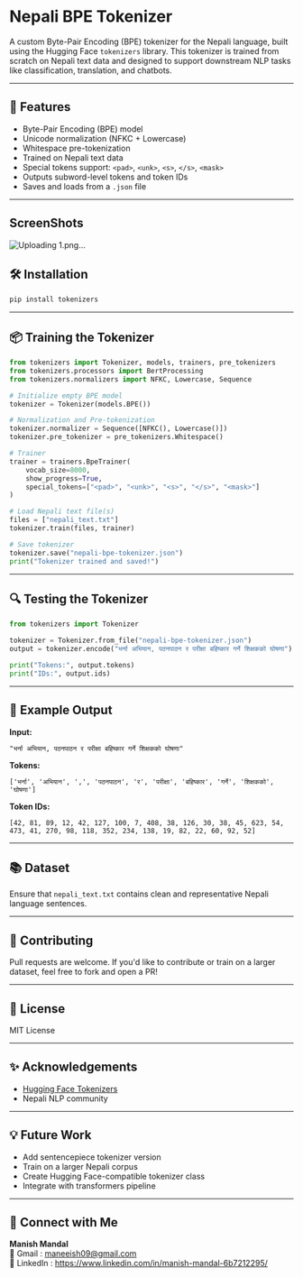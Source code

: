 # Nepali BPE Tokenizer

A custom Byte-Pair Encoding (BPE) tokenizer for the Nepali language, built using the Hugging Face `tokenizers` library. This tokenizer is trained from scratch on Nepali text data and designed to support downstream NLP tasks like classification, translation, and chatbots.

---

## 🚀 Features

- Byte-Pair Encoding (BPE) model
- Unicode normalization (NFKC + Lowercase)
- Whitespace pre-tokenization
- Trained on Nepali text data
- Special tokens support: `<pad>`, `<unk>`, `<s>`, `</s>`, `<mask>`
- Outputs subword-level tokens and token IDs
- Saves and loads from a `.json` file

---

## ScreenShots

![Uploading 1.png…]()

 ## 🛠 Installation

```bash
pip install tokenizers
```

---

## 📦 Training the Tokenizer

```python
from tokenizers import Tokenizer, models, trainers, pre_tokenizers
from tokenizers.processors import BertProcessing
from tokenizers.normalizers import NFKC, Lowercase, Sequence

# Initialize empty BPE model
tokenizer = Tokenizer(models.BPE())

# Normalization and Pre-tokenization
tokenizer.normalizer = Sequence([NFKC(), Lowercase()])
tokenizer.pre_tokenizer = pre_tokenizers.Whitespace()

# Trainer
trainer = trainers.BpeTrainer(
    vocab_size=8000,
    show_progress=True,
    special_tokens=["<pad>", "<unk>", "<s>", "</s>", "<mask>"]
)

# Load Nepali text file(s)
files = ["nepali_text.txt"]
tokenizer.train(files, trainer)

# Save tokenizer
tokenizer.save("nepali-bpe-tokenizer.json")
print("Tokenizer trained and saved!")
```

---

## 🔍 Testing the Tokenizer

```python
from tokenizers import Tokenizer

tokenizer = Tokenizer.from_file("nepali-bpe-tokenizer.json")
output = tokenizer.encode("भर्ना अभियान, पठनपाठन र परीक्षा बहिष्कार गर्ने शिक्षकको घोषणा")

print("Tokens:", output.tokens)
print("IDs:", output.ids)
```

---

## 📄 Example Output

**Input:**
```
"भर्ना अभियान, पठनपाठन र परीक्षा बहिष्कार गर्ने शिक्षकको घोषणा"
```

**Tokens:**
```
['भर्ना', 'अभियान', ',', 'पठनपाठन', 'र', 'परीक्षा', 'बहिष्कार', 'गर्ने', 'शिक्षकको', 'घोषणा']
```

**Token IDs:**
```
[42, 81, 89, 12, 42, 127, 100, 7, 408, 38, 126, 30, 38, 45, 623, 54, 473, 41, 270, 98, 118, 352, 234, 138, 19, 82, 22, 60, 92, 52]
```

---

## 📚 Dataset

Ensure that `nepali_text.txt` contains clean and representative Nepali language sentences.

---

## 🤝 Contributing

Pull requests are welcome. If you'd like to contribute or train on a larger dataset, feel free to fork and open a PR!

---

## 📜 License

MIT License

---

## ✨ Acknowledgements

- [Hugging Face Tokenizers](https://github.com/huggingface/tokenizers)
- Nepali NLP community

---

## 💡 Future Work

- Add sentencepiece tokenizer version
- Train on a larger Nepali corpus
- Create Hugging Face-compatible tokenizer class
- Integrate with transformers pipeline

---

## 🔗 Connect with Me

**Manish Mandal**  
📧 Gmail : maneeish09@gmail.com  
🔗 LinkedIn : https://www.linkedin.com/in/manish-mandal-6b7212295/


